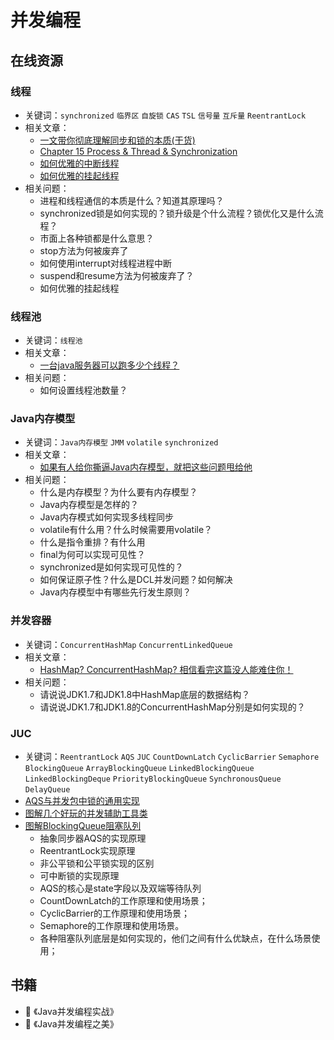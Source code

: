# 并发编程

## 在线资源

### 线程
- 关键词：`synchronized` `临界区` `自旋锁` `CAS` `TSL` `信号量` `互斥量` `ReentrantLock`
- 相关文章：
  - [一文带你彻底理解同步和锁的本质(干货)](https://www.itzhai.com/cpj/process-synchronization-and-lock.html)
  - [Chapter 15 Process & Thread & Synchronization](https://www.zybuluo.com/gone/note/35572)
  - [如何优雅的中断线程](https://www.itzhai.com/cpj/how-to-interrupt-threads-gracefully.html)
  - [如何优雅的挂起线程](https://www.itzhai.com/cpj/how-to-suspend-threads-gracefully.html)
- 相关问题：
  - 进程和线程通信的本质是什么？知道其原理吗？
  - synchronized锁是如何实现的？锁升级是个什么流程？锁优化又是什么流程？
  - 市面上各种锁都是什么意思？
  - stop方法为何被废弃了
  - 如何使用interrupt对线程进程中断
  - suspend和resume方法为何被废弃了？
  - 如何优雅的挂起线程

### 线程池

- 关键词：`线程池`
- 相关文章：
  - [一台java服务器可以跑多少个线程？](https://www.jianshu.com/p/f1930596947d)
- 相关问题：
  - 如何设置线程池数量？

### Java内存模型

- 关键词：`Java内存模型` `JMM` `volatile` `synchronized`
- 相关文章：
  - [如果有人给你撕逼Java内存模型，就把这些问题甩给他](https://www.itzhai.com/cpj/how-the-java-memory-model-works.html)
- 相关问题：
  - 什么是内存模型？为什么要有内存模型？
  - Java内存模型是怎样的？
  - Java内存模式如何实现多线程同步
  - volatile有什么用？什么时候需要用volatile？
  - 什么是指令重排？有什么用
  - final为何可以实现可见性？
  - synchronized是如何实现可见性的？
  - 如何保证原子性？什么是DCL并发问题？如何解决
  - Java内存模型中有哪些先行发生原则？

### 并发容器

- 关键词：`ConcurrentHashMap` `ConcurrentLinkedQueue`
- 相关文章：
  - [HashMap? ConcurrentHashMap? 相信看完这篇没人能难住你！](https://crossoverjie.top/2018/07/23/java-senior/ConcurrentHashMap/)
- 相关问题：
  - 请说说JDK1.7和JDK1.8中HashMap底层的数据结构？
  - 请说说JDK1.7和JDK1.8的ConcurrentHashMap分别是如何实现的？


### JUC
- 关键词：`ReentrantLock` `AQS` `JUC` `CountDownLatch` `CyclicBarrier` `Semaphore` `BlockingQueue` `ArrayBlockingQueue` `LinkedBlockingQueue` `LinkedBlockingDeque` `PriorityBlockingQueue` `SynchronousQueue` `DelayQueue`
- [AQS与并发包中锁的通用实现](https://www.itzhai.com/cpj/aqs-and-lock-implementation-in-concurrent-packages.html)
- [图解几个好玩的并发辅助工具类](https://www.itzhai.com/cpj/graphical-several-fun-concurrent-helper-classes.html)
- [图解BlockingQueue阻塞队列](https://www.itzhai.com/cpj/graphical-blocking-queue.html)
  - 抽象同步器AQS的实现原理
  - ReentrantLock实现原理
  - 非公平锁和公平锁实现的区别
  - 可中断锁的实现原理
  - AQS的核心是state字段以及双端等待队列
  - CountDownLatch的工作原理和使用场景；
  - CyclicBarrier的工作原理和使用场景；
  - Semaphore的工作原理和使用场景。
  - 各种阻塞队列底层是如何实现的，他们之间有什么优缺点，在什么场景使用；

## 书籍

* :book: 《Java并发编程实战》
* :book: 《Java并发编程之美》
